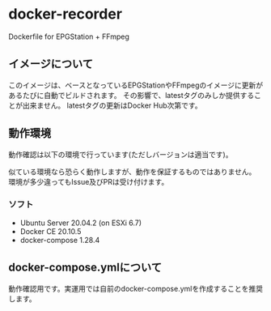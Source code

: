 # docker-recorder
Dockerfile for EPGStation + FFmpeg

## イメージについて

このイメージは、ベースとなっているEPGStationやFFmpegのイメージに更新があるたびに自動でビルドされます。
その影響で、latestタグのみしか提供することが出来ません。
latestタグの更新はDocker Hub次第です。


## 動作環境

動作確認は以下の環境で行っています(ただしバージョンは適当です)。

似ている環境なら恐らく動作しますが、動作を保証するものではありません。
環境が多少違ってもIssue及びPRは受け付けます。

### ソフト

* Ubuntu Server 20.04.2 (on ESXi 6.7)
* Docker CE 20.10.5
* docker-compose 1.28.4


## docker-compose.ymlについて

動作確認用です。実運用では自前のdocker-compose.ymlを作成することを推奨します。
